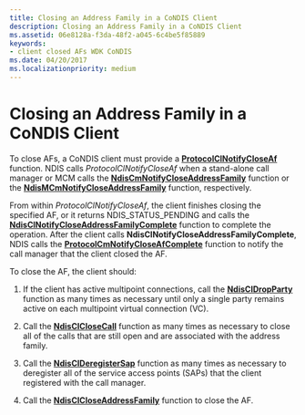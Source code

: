 ```yaml
---
title: Closing an Address Family in a CoNDIS Client
description: Closing an Address Family in a CoNDIS Client
ms.assetid: 06e8128a-f3da-48f2-a045-6c4be5f85889
keywords:
- client closed AFs WDK CoNDIS
ms.date: 04/20/2017
ms.localizationpriority: medium
---
```


# Closing an Address Family in a CoNDIS Client





To close AFs, a CoNDIS client must provide a [**ProtocolClNotifyCloseAf**](https://docs.microsoft.com/windows-hardware/drivers/ddi/ndis/nc-ndis-protocol_cl_notify_close_af) function. NDIS calls *ProtocolClNotifyCloseAf* when a stand-alone call manager or MCM calls the [**NdisCmNotifyCloseAddressFamily**](https://docs.microsoft.com/windows-hardware/drivers/ddi/ndis/nf-ndis-ndiscmnotifycloseaddressfamily) function or the [**NdisMCmNotifyCloseAddressFamily**](https://docs.microsoft.com/windows-hardware/drivers/ddi/ndis/nf-ndis-ndismcmnotifycloseaddressfamily) function, respectively.

From within *ProtocolClNotifyCloseAf*, the client finishes closing the specified AF, or it returns NDIS\_STATUS\_PENDING and calls the [**NdisClNotifyCloseAddressFamilyComplete**](https://docs.microsoft.com/windows-hardware/drivers/ddi/ndis/nf-ndis-ndisclnotifycloseaddressfamilycomplete) function to complete the operation. After the client calls **NdisClNotifyCloseAddressFamilyComplete**, NDIS calls the [**ProtocolCmNotifyCloseAfComplete**](https://docs.microsoft.com/windows-hardware/drivers/ddi/ndis/nc-ndis-protocol_cm_notify_close_af_complete) function to notify the call manager that the client closed the AF.

To close the AF, the client should:

1.  If the client has active multipoint connections, call the [**NdisClDropParty**](https://docs.microsoft.com/windows-hardware/drivers/ddi/ndis/nf-ndis-ndiscldropparty) function as many times as necessary until only a single party remains active on each multipoint virtual connection (VC).

2.  Call the [**NdisClCloseCall**](https://docs.microsoft.com/windows-hardware/drivers/ddi/ndis/nf-ndis-ndisclclosecall) function as many times as necessary to close all of the calls that are still open and are associated with the address family.

3.  Call the [**NdisClDeregisterSap**](https://docs.microsoft.com/windows-hardware/drivers/ddi/ndis/nf-ndis-ndisclderegistersap) function as many times as necessary to deregister all of the service access points (SAPs) that the client registered with the call manager.

4.  Call the [**NdisClCloseAddressFamily**](https://docs.microsoft.com/windows-hardware/drivers/ddi/ndis/nf-ndis-ndisclcloseaddressfamily) function to close the AF.

 

 





